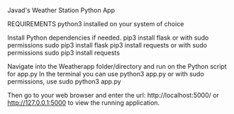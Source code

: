 Javad's Weather Station Python App

REQUIREMENTS
python3 installed on your system of choice

Install Python dependencies if needed.
pip3 install flask or with sudo permissions sudo pip3 install flask
pip3 install requests or with sudo permissions sudo pip3 install requests

Navigate into the Weatherapp folder/directory and run on the Python script for app.py
In the terminal you can use python3 app.py or with sudo permissions, use sudo python3 app.py

Then go to your web browser and enter the url: http://localhost:5000/ or http://127.0.0.1:5000 to view the running application.

